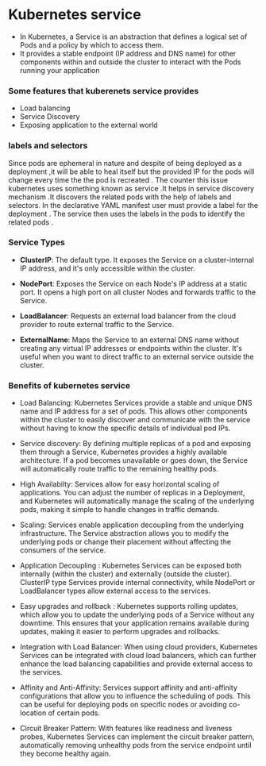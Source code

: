 # Kubernetes service

- In Kubernetes, a Service is an abstraction that defines a logical set of Pods and a policy by which to access them. 
- It provides a stable endpoint (IP address and DNS name) for other components within and outside the cluster to interact with the Pods running your application

### Some features that kuberenets service provides

- Load balancing
- Service Discovery
- Exposing application to the external world

### labels and selectors

Since pods are ephemeral in nature and despite of being deployed as a deployment ,it will be able to heal itself but the provided IP for the pods will change every time the the pod is recreated . The counter this issue kubernetes uses something known as service .It helps in service discovery mechanism .It discovers the related pods with the help of labels and selectors. In the declarative YAML manifest user must provide a label for the deployment . The service then uses the labels in the pods to identify the related pods .


### Service Types 

- **ClusterIP**: The default type. It exposes the Service on a cluster-internal IP address, and it's only accessible within the cluster.

- **NodePort**: Exposes the Service on each Node's IP address at a static port. It opens a high port on all cluster Nodes and forwards traffic to the Service.

- **LoadBalancer**: Requests an external load balancer from the cloud provider to route external traffic to the Service.

- **ExternalName**: Maps the Service to an external DNS name without creating any virtual IP addresses or endpoints within the cluster. It's useful when you want to direct traffic to an external service outside the cluster.


### Benefits of kubernetes service

- Load Balancing: Kubernetes Services provide a stable and unique DNS name and IP address for a set of pods. This allows other components within the cluster to easily discover and communicate with the service without having to know the specific details of individual pod IPs.

- Service discovery: By defining multiple replicas of a pod and exposing them through a Service, Kubernetes provides a highly available architecture. If a pod becomes unavailable or goes down, the Service will automatically route traffic to the remaining healthy pods.

- High Availabilty: Services allow for easy horizontal scaling of applications. You can adjust the number of replicas in a Deployment, and Kubernetes will automatically manage the scaling of the underlying pods, making it simple to handle changes in traffic demands.

- Scaling: Services enable application decoupling from the underlying infrastructure. The Service abstraction allows you to modify the underlying pods or change their placement without affecting the consumers of the service.

- Application Decoupling : Kubernetes Services can be exposed both internally (within the cluster) and externally (outside the cluster). ClusterIP type Services provide internal connectivity, while NodePort or LoadBalancer types allow external access to the services.
- Easy upgrades and rollback : Kubernetes supports rolling updates, which allow you to update the underlying pods of a Service without any downtime. This ensures that your application remains available during updates, making it easier to perform upgrades and rollbacks.

- Integration with Load Balancer: When using cloud providers, Kubernetes Services can be integrated with cloud load balancers, which can further enhance the load balancing capabilities and provide external access to the services.

- Affinity and Anti-Affinity: Services support affinity and anti-affinity configurations that allow you to influence the scheduling of pods. This can be useful for deploying pods on specific nodes or avoiding co-location of certain pods.

- Circuit Breaker Pattern: With features like readiness and liveness probes, Kubernetes Services can implement the circuit breaker pattern, automatically removing unhealthy pods from the service endpoint until they become healthy again.
